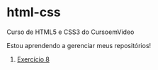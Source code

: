 # html-css
Curso de HTML5 e CSS3 do CursoemVideo

Estou aprendendo a gerenciar meus repositórios!
1. [Exercício 8](estudos/html-css/exercicios/ex008/index.html)
